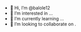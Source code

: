 - 👋 Hi, I’m @balole12
- 👀 I’m interested in ...
- 🌱 I’m currently learning ...
- 💞️ I’m looking to collaborate on .

<!---
balole12/balole12 is a ✨ special ✨ repository because its `README.md` (this file) appears on your GitHub profile.
You can click the Preview link to take a look at your changes.
--->
